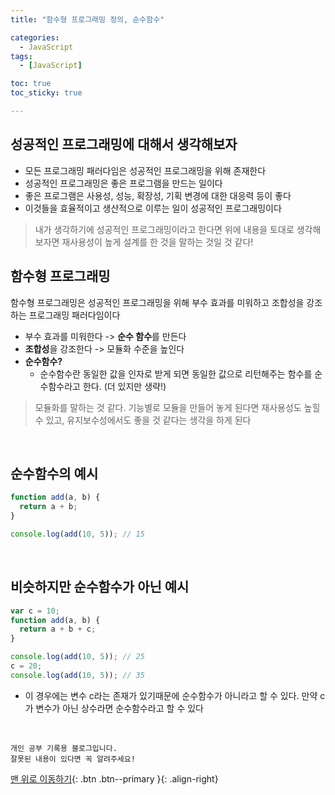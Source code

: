 ```yaml
---
title: "함수형 프로그래밍 정의, 순수함수"

categories:
  - JavaScript
tags:
  - [JavaScript]

toc: true
toc_sticky: true

---
```




##     

## 성공적인 프로그래밍에 대해서 생각해보자

- 모든 프로그래밍 패러다임은 성공적인 프로그래밍을 위해 존재한다
- 성공적인 프로그래밍은 좋은 프로그램을 만드는 일이다
- 좋은 프로그램은 사용성, 성능, 확장성, 기획 변경에 대한 대응력 등이 좋다
- 이것들을 효율적이고 생산적으로 이루는 일이 성공적인 프로그래밍이다

> 내가 생각하기에 성공적인 프로그래밍이라고 한다면 위에 내용을 토대로 생각해보자면 재사용성이 높게 설계를 한 것을 말하는 것일 것 같다!



##     

## 함수형 프로그래밍

함수형 프로그래밍은 성공적인 프로그래밍을 위해 부수 효과를 미워하고 조합성을 강조하는 프로그래밍 패러다임이다

- 부수 효과를 미워한다 -> **순수 함수**를 만든다
- **조합성**을 강조한다 -> 모듈화 수준을 높인다
- **순수함수?**
  - 순수함수란 동일한 값을 인자로 받게 되면 동일한 값으로 리턴해주는 함수를 순수함수라고 한다. (더 있지만 생략!)

> 모듈화를 말하는 것 같다. 기능별로 모듈을 만들어 놓게 된다면 재사용성도 높힐 수 있고, 유지보수성에서도 좋을 것 같다는 생각을 하게 된다



​    

## 순수함수의 예시

```javascript
function add(a, b) {
  return a + b;
}

console.log(add(10, 5)); // 15
```



​    

## 비슷하지만 순수함수가 아닌 예시

```javascript
var c = 10;
function add(a, b) {
  return a + b + c;
}

console.log(add(10, 5)); // 25
c = 20;
console.log(add(10, 5)); // 35
```

- 이 경우에는 변수 c라는 존재가 있기때문에 순수함수가 아니라고 할 수 있다. 만약 c가 변수가 아닌 상수라면 순수함수라고 할 수 있다



<br>

    개인 공부 기록용 블로그입니다.
    잘못된 내용이 있다면 꼭 알려주세요!

[맨 위로 이동하기](#){: .btn .btn--primary }{: .align-right}
